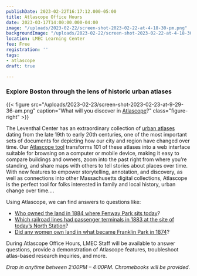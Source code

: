 ```yaml
---
publishDate: 2023-02-22T16:17:12.000-05:00
title: Atlascope Office Hours
date: 2023-03-17T14:00:00.000-04:00
image: "/uploads/2023-02-22/screen-shot-2023-02-22-at-4-18-30-pm.png"
backgroundImage: "/uploads/2023-02-22/screen-shot-2023-02-22-at-4-18-30-pm.png"
location: LMEC Learning Center
fee: Free
registration: ''
tags:
- atlascope
draft: true

---
```

### Explore Boston through the lens of historic urban atlases

{{< figure src="/uploads/2023-02-23/screen-shot-2023-02-23-at-9-29-36-am.png" caption="What will you discover in [Atlascope](atlascope.org)?" class="figure-right" >}}

The Leventhal Center has an extraordinary collection of [urban atlases](https://collections.leventhalmap.org/search?utf8=%E2%9C%93&f%5Bcollection_name_ssim%5D%5B%5D=Urban+Maps+%28Collection+of+Distinction%29&f%5Bsubject_facet_ssim%5D%5B%5D=Boston+%28Mass.%29--Maps&search_field=dummy_range&range%5Bdate_facet_yearly_itim%5D%5Bbegin%5D=1860&range%5Bdate_facet_yearly_itim%5D%5Bend%5D=1950&commit=Apply) dating from the late 19th to early 20th centuries, one of the most important sets of documents for depicting how our city and region have changed over time. Our [Atlascope tool](https://atlascope.leventhalmap.org/) transforms 101 of these atlases into a web interface suitable for browsing on a computer or mobile device, making it easy to compare buildings and owners, zoom into the past right from where you’re standing, and share maps with others to tell stories about places over time. With new features to empower storytelling, annotation, and discovery, as well as connections into other Massachusetts digital collections, Atlascope is the perfect tool for folks interested in family and local history, urban change over time....

Using Atlascope, we can find answers to questions like:

* [Who owned the land in 1884 where Fenway Park sits today](https://atlascope.org/#/view:share$mode:glass$center:-71.09693,42.34659$zoom:17.75$base:maptiler-streets$overlay:ark:/76611/al84rac0k)?
* [Which railroad lines had passenger terminals in 1883 at the site of today’s North Station](https://atlascope.org/#/view:share$mode:glass$center:-71.06230,42.36603$zoom:17.34$base:maptiler-streets$overlay:ark:/76611/al8c28hx3)?
* [Did any women own land in what became Franklin Park in 1874](https://atlascope.org/#/view:share$mode:glass$center:-71.09516,42.30868$zoom:16.21$base:maptiler-streets$overlay:ark:/76611/al8c2h4jv)?

During Atlascope Office Hours, LMEC Staff will be available to answer questions, provide a demonstration of Atlascope features, troubleshoot atlas-based research inquiries, and more.

_Drop in anytime between 2:00PM – 4:00PM. Chromebooks will be provided._